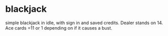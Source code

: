 # blackjack
simple blackjack in idle, with sign in and saved credits. 
Dealer stands on 14.
Ace cards =11 or 1 depending on if it causes a bust. 
